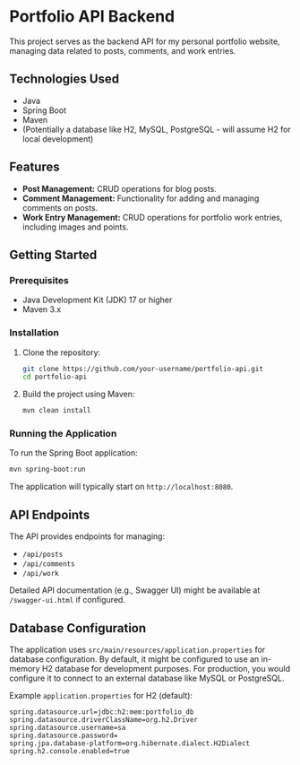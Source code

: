 # Portfolio API Backend

This project serves as the backend API for my personal portfolio website, managing data related to posts, comments, and work entries.

## Technologies Used

*   Java
*   Spring Boot
*   Maven
*   (Potentially a database like H2, MySQL, PostgreSQL - will assume H2 for local development)

## Features

*   **Post Management:** CRUD operations for blog posts.
*   **Comment Management:** Functionality for adding and managing comments on posts.
*   **Work Entry Management:** CRUD operations for portfolio work entries, including images and points.

## Getting Started

### Prerequisites

*   Java Development Kit (JDK) 17 or higher
*   Maven 3.x

### Installation

1.  Clone the repository:
    ```bash
    git clone https://github.com/your-username/portfolio-api.git
    cd portfolio-api
    ```

2.  Build the project using Maven:
    ```bash
    mvn clean install
    ```

### Running the Application

To run the Spring Boot application:

```bash
mvn spring-boot:run
```

The application will typically start on `http://localhost:8080`.

## API Endpoints

The API provides endpoints for managing:

*   `/api/posts`
*   `/api/comments`
*   `/api/work`

Detailed API documentation (e.g., Swagger UI) might be available at `/swagger-ui.html` if configured.

## Database Configuration

The application uses `src/main/resources/application.properties` for database configuration. By default, it might be configured to use an in-memory H2 database for development purposes. For production, you would configure it to connect to an external database like MySQL or PostgreSQL.

Example `application.properties` for H2 (default):

```properties
spring.datasource.url=jdbc:h2:mem:portfolio_db
spring.datasource.driverClassName=org.h2.Driver
spring.datasource.username=sa
spring.datasource.password=
spring.jpa.database-platform=org.hibernate.dialect.H2Dialect
spring.h2.console.enabled=true
```
